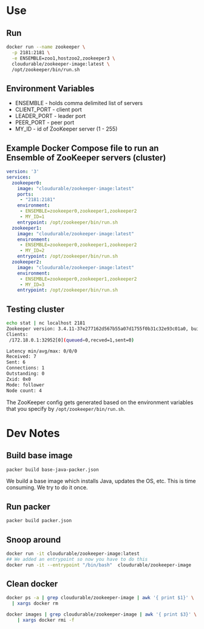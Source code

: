 
# Use
## Run
```sh
docker run --name zookeeper \
  -p 2181:2181 \
  -e ENSEMBLE=zoo1,hostzoo2,zookeeper3 \
  cloudurable/zookeeper-image:latest \
  /opt/zookeeper/bin/run.sh
```


## Environment Variables

* ENSEMBLE - holds comma delimited list of servers
* CLIENT_PORT - client port
* LEADER_PORT - leader port
* PEER_PORT - peer port
* MY_ID - id of ZooKeeper server (1 - 255)


## Example Docker Compose file to run an Ensemble of ZooKeeper servers (cluster)

```yaml
version: '3'
services:
  zookeeper0:
    image: "cloudurable/zookeeper-image:latest"
    ports:
     - "2181:2181"
    environment:
     - ENSEMBLE=zookeeper0,zookeeper1,zookeeper2
     - MY_ID=1
    entrypoint: /opt/zookeeper/bin/run.sh
  zookeeper1:
    image: "cloudurable/zookeeper-image:latest"
    environment:
     - ENSEMBLE=zookeeper0,zookeeper1,zookeeper2
     - MY_ID=2
    entrypoint: /opt/zookeeper/bin/run.sh
  zookeeper2:
    image: "cloudurable/zookeeper-image:latest"
    environment:
     - ENSEMBLE=zookeeper0,zookeeper1,zookeeper2
     - MY_ID=3
    entrypoint: /opt/zookeeper/bin/run.sh


```

## Testing cluster
```sh
echo stat | nc localhost 2181
Zookeeper version: 3.4.11-37e277162d567b55a07d1755f0b31c32e93c01a0, built on 11/01/2017 18:06 GMT
Clients:
 /172.18.0.1:32952[0](queued=0,recved=1,sent=0)

Latency min/avg/max: 0/0/0
Received: 7
Sent: 6
Connections: 1
Outstanding: 0
Zxid: 0x0
Mode: follower
Node count: 4
```

The ZooKeeper config gets generated based on the environment variables that you specify by
`/opt/zookeeper/bin/run.sh`.



# Dev Notes




## Build base image
```sh
packer build base-java-packer.json
```

We build a base image which installs Java, updates the OS, etc.
This is time consuming. We try to do it once.

## Run packer
```sh
packer build packer.json
```

## Snoop around
```sh
docker run -it cloudurable/zookeeper-image:latest
## We added an entrypoint so now you have to do this 
docker run -it --entrypoint "/bin/bash"  cloudurable/zookeeper-image

```

## Clean docker

```sh
docker ps -a | grep cloudurable/zookeeper-image | awk '{ print $1}' \
  | xargs docker rm

docker images | grep cloudurable/zookeeper-image | awk '{ print $3}' \
    | xargs docker rmi -f
```
